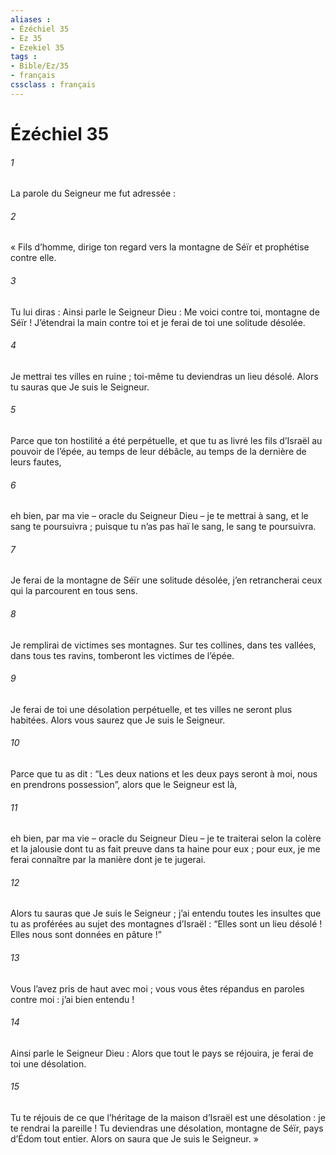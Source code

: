 ```yaml
---
aliases : 
- Ézéchiel 35
- Ez 35
- Ezekiel 35
tags : 
- Bible/Ez/35
- français
cssclass : français
---
```


# Ézéchiel 35

###### 1
La parole du Seigneur me fut adressée :
###### 2
« Fils d’homme, dirige ton regard vers la montagne de Séïr et prophétise contre elle.
###### 3
Tu lui diras : Ainsi parle le Seigneur Dieu : Me voici contre toi, montagne de Séïr ! J’étendrai la main contre toi et je ferai de toi une solitude désolée.
###### 4
Je mettrai tes villes en ruine ; toi-même tu deviendras un lieu désolé. Alors tu sauras que Je suis le Seigneur.
###### 5
Parce que ton hostilité a été perpétuelle, et que tu as livré les fils d’Israël au pouvoir de l’épée, au temps de leur débâcle, au temps de la dernière de leurs fautes,
###### 6
eh bien, par ma vie – oracle du Seigneur Dieu – je te mettrai à sang, et le sang te poursuivra ; puisque tu n’as pas haï le sang, le sang te poursuivra.
###### 7
Je ferai de la montagne de Séïr une solitude désolée, j’en retrancherai ceux qui la parcourent en tous sens.
###### 8
Je remplirai de victimes ses montagnes. Sur tes collines, dans tes vallées, dans tous tes ravins, tomberont les victimes de l’épée.
###### 9
Je ferai de toi une désolation perpétuelle, et tes villes ne seront plus habitées. Alors vous saurez que Je suis le Seigneur.
###### 10
Parce que tu as dit : “Les deux nations et les deux pays seront à moi, nous en prendrons possession”, alors que le Seigneur est là,
###### 11
eh bien, par ma vie – oracle du Seigneur Dieu – je te traiterai selon la colère et la jalousie dont tu as fait preuve dans ta haine pour eux ; pour eux, je me ferai connaître par la manière dont je te jugerai.
###### 12
Alors tu sauras que Je suis le Seigneur ; j’ai entendu toutes les insultes que tu as proférées au sujet des montagnes d’Israël : “Elles sont un lieu désolé ! Elles nous sont données en pâture !”
###### 13
Vous l’avez pris de haut avec moi ; vous vous êtes répandus en paroles contre moi : j’ai bien entendu !
###### 14
Ainsi parle le Seigneur Dieu : Alors que tout le pays se réjouira, je ferai de toi une désolation.
###### 15
Tu te réjouis de ce que l’héritage de la maison d’Israël est une désolation : je te rendrai la pareille ! Tu deviendras une désolation, montagne de Séïr, pays d’Édom tout entier. Alors on saura que Je suis le Seigneur. »
